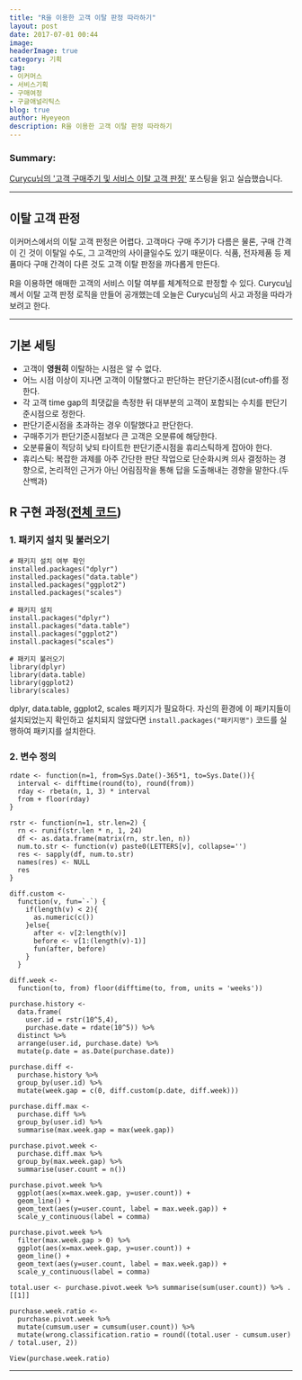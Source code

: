 ```yaml
---
title: "R을 이용한 고객 이탈 판정 따라하기"
layout: post
date: 2017-07-01 00:44
image:
headerImage: true
category: 기획
tag:
- 이커머스
- 서비스기획
- 구매여정
- 구글애널리틱스
blog: true
author: Hyeyeon
description: R을 이용한 고객 이탈 판정 따라하기
---
```


### Summary:

[Curycu님의 '고객 구매주기 및 서비스 이탈 고객 판정'](http://m.blog.naver.com/hancury/221015155621) 포스팅을 읽고 실습했습니다.

---

## 이탈 고객 판정

이커머스에서의 이탈 고객 판정은 어렵다. 고객마다 구매 주기가 다름은 물론, 구매 간격이 긴 것이 이탈일 수도, 그 고객만의 사이클일수도 있기 때문이다. 식품, 전자제품 등 제품마다 구매 간격이 다른 것도 고객 이탈 판정을 까다롭게 만든다.

R을 이용하면 애매한 고객의 서비스 이탈 여부를 체계적으로 판정할 수 있다. Curycu님께서 이탈 고객 판정 로직을 만들어 공개했는데 오늘은 Curycu님의 사고 과정을 따라가보려고 한다.

---

## 기본 세팅

* 고객이 **영원히** 이탈하는 시점은 알 수 없다.
* 어느 시점 이상이 지나면 고객이 이탈했다고 판단하는 판단기준시점(cut-off)를 정한다.
* 각 고객 time gap의 최댓값을 측정한 뒤 대부분의 고객이 포함되는 수치를 판단기준시점으로 정한다.
* 판단기준시점을 초과하는 경우 이탈했다고 판단한다.
* 구매주기가 판단기준시점보다 큰 고객은 오분류에 해당한다.
* 오분류율이 적당히 낮되 타이트한 판단기준시점을 휴리스틱하게 잡아야 한다.
* 휴리스틱: 복잡한 과제를 아주 간단한 판단 작업으로 단순화시켜 의사 결정하는 경향으로, 논리적인 근거가 아닌 어림짐작을 통해 답을 도출해내는 경향을 말한다.(두산백과)

## R 구현 과정([전체 코드](https://gist.github.com/Curycu/d9d4403a9ec5add4d4e2ac900ef015c1))

### 1. 패키지 설치 및 불러오기

```
# 패키지 설치 여부 확인
installed.packages("dplyr")
installed.packages("data.table")
installed.packages("ggplot2")
installed.packages("scales")

# 패키지 설치
install.packages("dplyr")
install.packages("data.table")
install.packages("ggplot2")
install.packages("scales")

# 패키지 불러오기
library(dplyr)
library(data.table)
library(ggplot2)
library(scales)
```

dplyr, data.table, ggplot2, scales 패키지가 필요하다. 자신의 환경에 이 패키지들이 설치되었는지 확인하고 설치되지 않았다면 `install.packages("패키지명")` 코드를 실행하여 패키지를 설치한다.

### 2. 변수 정의

```
rdate <- function(n=1, from=Sys.Date()-365*1, to=Sys.Date()){
  interval <- difftime(round(to), round(from))
  rday <- rbeta(n, 1, 3) * interval
  from + floor(rday)
}

rstr <- function(n=1, str.len=2) {
  rn <- runif(str.len * n, 1, 24)
  df <- as.data.frame(matrix(rn, str.len, n))
  num.to.str <- function(v) paste0(LETTERS[v], collapse='')
  res <- sapply(df, num.to.str)
  names(res) <- NULL
  res
}
```

```
diff.custom <-
  function(v, fun=`-`) {
    if(length(v) < 2){
      as.numeric(c())
    }else{
      after <- v[2:length(v)]
      before <- v[1:(length(v)-1)]
      fun(after, before)
    }
  }

diff.week <-
  function(to, from) floor(difftime(to, from, units = 'weeks'))
```

```
purchase.history <-
  data.frame(
    user.id = rstr(10^5,4),
    purchase.date = rdate(10^5)) %>%
  distinct %>%
  arrange(user.id, purchase.date) %>%
  mutate(p.date = as.Date(purchase.date))
```


```
purchase.diff <-
  purchase.history %>%
  group_by(user.id) %>%
  mutate(week.gap = c(0, diff.custom(p.date, diff.week)))

purchase.diff.max <-
  purchase.diff %>%
  group_by(user.id) %>%
  summarise(max.week.gap = max(week.gap))

purchase.pivot.week <-
  purchase.diff.max %>%
  group_by(max.week.gap) %>%
  summarise(user.count = n())

purchase.pivot.week %>%
  ggplot(aes(x=max.week.gap, y=user.count)) +
  geom_line() +
  geom_text(aes(y=user.count, label = max.week.gap)) +
  scale_y_continuous(label = comma)

purchase.pivot.week %>%
  filter(max.week.gap > 0) %>%
  ggplot(aes(x=max.week.gap, y=user.count)) +
  geom_line() +
  geom_text(aes(y=user.count, label = max.week.gap)) +
  scale_y_continuous(label = comma)

total.user <- purchase.pivot.week %>% summarise(sum(user.count)) %>% .[[1]]

purchase.week.ratio <-
  purchase.pivot.week %>%
  mutate(cumsum.user = cumsum(user.count)) %>%
  mutate(wrong.classification.ratio = round((total.user - cumsum.user) / total.user, 2))

View(purchase.week.ratio)

```

---
